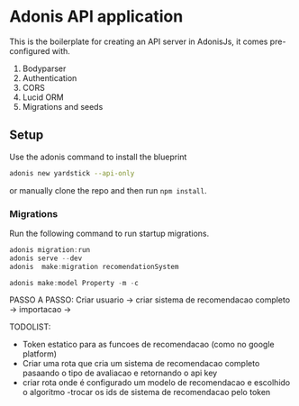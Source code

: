 # Adonis API application

This is the boilerplate for creating an API server in AdonisJs, it comes pre-configured with.

1. Bodyparser
2. Authentication
3. CORS
4. Lucid ORM
5. Migrations and seeds

## Setup

Use the adonis command to install the blueprint

```bash
adonis new yardstick --api-only
```

or manually clone the repo and then run `npm install`.

### Migrations

Run the following command to run startup migrations.

```js
adonis migration:run
adonis serve --dev
adonis  make:migration recomendationSystem

adonis make:model Property -m -c
```

PASSO A PASSO:
Criar usuario -> criar sistema de recomendacao completo -> importacao ->

TODOLIST:

- Token estatico para as funcoes de recomendacao (como no google platform)
- Criar uma rota que cria um sistema de recomendacao completo pasaando o tipo de avaliacao e retornando o api key
- criar rota onde é configurado um modelo de recomendacao e escolhido o algoritmo
  -trocar os ids de sistema de recomendacao pelo token
